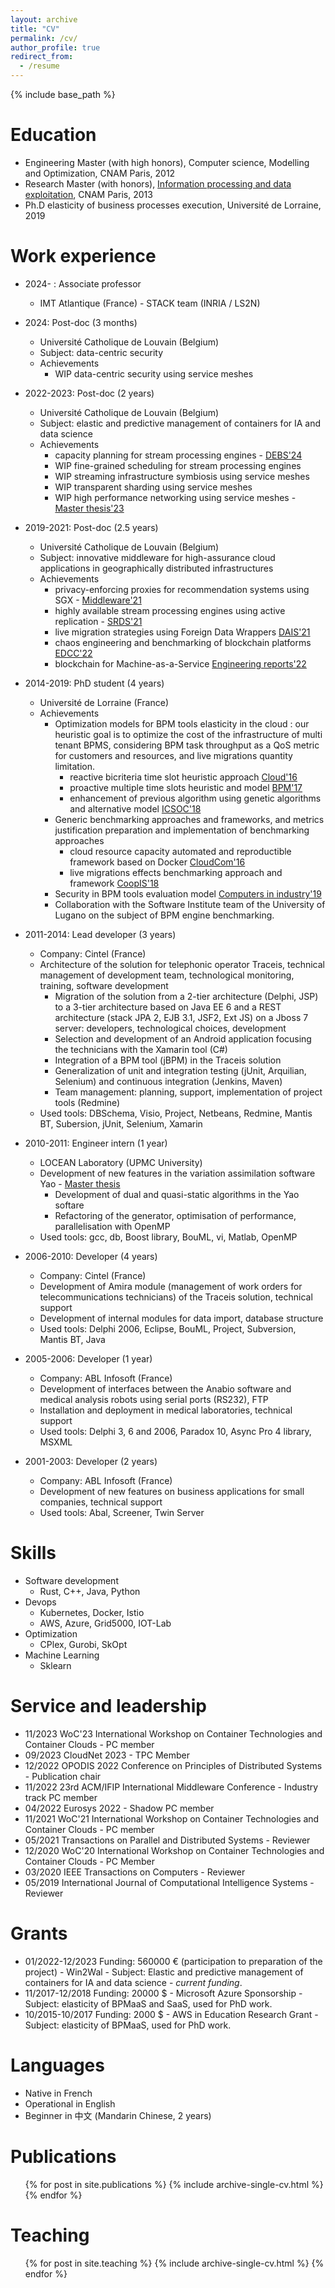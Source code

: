 ```yaml
---
layout: archive
title: "CV"
permalink: /cv/
author_profile: true
redirect_from:
  - /resume
---
```


{% include base_path %}

Education
======
* Engineering Master (with high honors), Computer science, Modelling and Optimization,  CNAM Paris, 2012
* Research Master (with honors), [Information processing and data exploitation](https://formation.cnam.fr/rechercher-par-discipline/master-sciences-technologies-sante-mention-informatique-parcours-traitement-de-l-information-et-exploitation-des-donnees-813201.kjsp), CNAM Paris, 2013
* Ph.D elasticity of business processes execution, Université de Lorraine, 2019

Work experience
======
* 2024- : Associate professor
  * IMT Atlantique (France) - STACK team (INRIA / LS2N)
* 2024: Post-doc (3 months)
  * Université Catholique de Louvain (Belgium)
  * Subject: data-centric security
  * Achievements
    * WIP data-centric security using service meshes
* 2022-2023: Post-doc (2 years)
  * Université Catholique de Louvain (Belgium)
  * Subject: elastic and predictive management of containers for IA and data science
  * Achievements
    * capacity planning for stream processing engines - [DEBS'24](/publication/2023-08-01-streambed)
    * WIP fine-grained scheduling for stream processing engines
    * WIP streaming infrastructure symbiosis using service meshes
    * WIP transparent sharding using service meshes
    * WIP high performance networking using service meshes - [Master thesis'23](https://dial.uclouvain.be/memoire/ucl/object/thesis:40653)
* 2019-2021: Post-doc (2.5 years)
  * Université Catholique de Louvain (Belgium)
  * Subject: innovative middleware for high-assurance cloud applications in geographically distributed infrastructures
  * Achievements 
    * privacy-enforcing proxies for recommendation systems using SGX - [Middleware'21](/publication/2021-11-01-middleware)
    * highly available stream processing engines using active replication - [SRDS'21](/publication/2021-09-01-srds)
    * live migration strategies using Foreign Data Wrappers [DAIS'21](/publication/2021-06-01-dais)
    * chaos engineering and benchmarking of blockchain platforms [EDCC'22](/publication/2022-09-01-edcc)
    * blockchain for Machine-as-a-Service [Engineering reports'22](/publication/2022-06-01-engineering)
* 2014-2019: PhD student (4 years)
  * Université de Lorraine (France)
  * Achievements
    * Optimization models for BPM tools elasticity in the cloud : our heuristic goal is to optimize the cost of the infrastructure of multi tenant BPMS, considering BPM task throughput as a QoS metric for customers and resources, and live migrations quantity limitation.
      * reactive bicriteria time slot heuristic approach [Cloud'16](/publication/2016-06-01-cloud)
      * proactive multiple time slots heuristic and model [BPM'17](/publication/2017-09-01-bpm)
      * enhancement of previous algorithm using genetic algorithms and alternative model [ICSOC'18](/publication/2018-11-01-icsoc)
    * Generic benchmarking approaches and frameworks, and metrics justification preparation and implementation of benchmarking approaches
      * cloud resource capacity automated and reproductible framework based on Docker [CloudCom'16](/publication/2016-12-01-cloudcom)
      * live migrations effects benchmarking approach and framework [CoopIS'18](/publication/2018-10-01-coopis)
    * Security in BPM tools evaluation model [Computers in industry'19](/publication/2019-01-01-industry)
    * Collaboration with the Software Institute team of the University of Lugano on the subject of BPM engine benchmarking.

* 2011-2014: Lead developer (3 years)
  * Company: Cintel (France)
  * Architecture of the solution for telephonic operator Traceis, technical management of development team, technological monitoring, training, software development
    * Migration of the solution from a 2-tier architecture (Delphi, JSP) to a 3-tier architecture based on Java EE 6 and a REST architecture (stack JPA 2, EJB 3.1, JSF2, Ext JS) on a Jboss 7 server: developers, technological choices, development
    * Selection and development of an Android application focusing the technicians with the Xamarin tool (C#)
    * Integration of a BPM tool (jBPM) in the Traceis solution
    * Generalization of unit and integration testing (jUnit, Arquilian, Selenium) and continuous integration (Jenkins, Maven)
    * Team management: planning, support, implementation of project tools (Redmine)
  * Used tools: DBSchema, Visio, Project, Netbeans, Redmine, Mantis BT, Subersion, jUnit, Selenium, Xamarin

* 2010-2011: Engineer intern (1 year)
  * LOCEAN Laboratory (UPMC University)
  * Development of new features in the variation assimilation software Yao - [Master thesis](/publication/2012-09-01-master-yao)
    * Development of dual and quasi-static algorithms in the Yao softare
    * Refactoring of the generator, optimisation of performance, parallelisation with OpenMP
  * Used tools: gcc, db, Boost library, BouML, vi, Matlab, OpenMP

* 2006-2010: Developer (4 years)
  * Company: Cintel (France)
  * Development of Amira module (management of work orders for telecommunications technicians) of the Traceis solution, technical support
  * Development of internal modules for data import, database structure
  * Used tools: Delphi 2006, Eclipse, BouML, Project, Subversion, Mantis BT, Java

* 2005-2006: Developer (1 year)
  * Company: ABL Infosoft (France)
  * Development of interfaces between the Anabio software and medical analysis robots using serial ports (RS232),
FTP
  * Installation and deployment in medical laboratories, technical support
  * Used tools: Delphi 3, 6 and 2006, Paradox 10, Async Pro 4 library, MSXML

* 2001-2003: Developer (2 years)
  * Company: ABL Infosoft (France)
  * Development of new features on business applications for small companies, technical support
  * Used tools: Abal, Screener, Twin Server

Skills
======
* Software development
  * Rust, C++, Java, Python
* Devops
  * Kubernetes, Docker, Istio
  * AWS, Azure, Grid5000, IOT-Lab
* Optimization
  * CPlex, Gurobi, SkOpt
* Machine Learning
  * Sklearn

 
Service and leadership
======
* 11/2023 WoC'23 International Workshop on Container Technologies and Container Clouds - PC member
* 09/2023 CloudNet 2023 - TPC Member
* 12/2022 OPODIS 2022 Conference on Principles of Distributed Systems - Publication chair
* 11/2022 23rd ACM/IFIP International Middleware Conference - Industry track PC member
* 04/2022 Eurosys 2022 - Shadow PC member
* 11/2021 WoC'21 International Workshop on Container Technologies and Container Clouds - PC member
* 05/2021 Transactions on Parallel and Distributed Systems - Reviewer
* 12/2020 WoC'20 International Workshop on Container Technologies and Container Clouds - PC Member
* 03/2020 IEEE Transactions on Computers - Reviewer
* 05/2019 International Journal of Computational Intelligence Systems - Reviewer

Grants
=====
* 01/2022-12/2023 Funding: 560000 € (participation to preparation of the project) - Win2Wal - Subject: Elastic and predictive management of containers for IA and data science - *current funding*.
* 11/2017-12/2018 Funding: 20000 $ - Microsoft Azure Sponsorship - Subject: elasticity of BPMaaS and SaaS, used for PhD work.
* 10/2015-10/2017 Funding: 2000 $ - AWS in Education Research Grant - Subject: elasticity of BPMaaS, used for PhD work.

Languages
=====
* Native in French
* Operational in English
* Beginner in 中文 (Mandarin Chinese, 2 years)

Publications
======
  <ul>{% for post in site.publications %}
    {% include archive-single-cv.html %}
  {% endfor %}</ul>
  
 
Teaching
======
  <ul>{% for post in site.teaching %}
    {% include archive-single-cv.html %}
  {% endfor %}</ul>